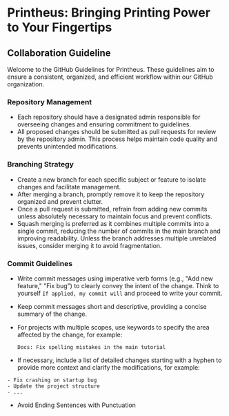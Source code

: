# Printheus: Bringing Printing Power to Your Fingertips

## Collaboration Guideline
Welcome to the GitHub Guidelines for Printheus. These guidelines aim to ensure a consistent, organized, and efficient workflow within our GitHub organization.

### Repository Management
- Each repository should have a designated admin responsible for overseeing changes and ensuring commitment to guidelines.
- All proposed changes should be submitted as pull requests for review by the repository admin. This process helps maintain code quality and prevents unintended modifications.

### Branching Strategy
- Create a new branch for each specific subject or feature to isolate changes and facilitate management.
- After merging a branch, promptly remove it to keep the repository organized and prevent clutter.
- Once a pull request is submitted, refrain from adding new commits unless absolutely necessary to maintain focus and prevent conflicts.
- Squash merging is preferred as it combines multiple commits into a single commit, reducing the number of commits in the main branch and improving readability. Unless the branch addresses multiple unrelated issues, consider merging it to avoid fragmentation.

### Commit Guidelines
- Write commit messages using imperative verb forms (e.g., "Add new feature," "Fix bug") to clearly convey the intent of the change. Think to yourself ` If applied, my commit will ` and proceed to write your commit.
- Keep commit messages short and descriptive, providing a concise summary of the change.
- For projects with multiple scopes, use keywords to specify the area affected by the change, for example:

  `Docs: Fix spelling mistakes in the main tutorial`
- If necessary, include a list of detailed changes starting with a hyphen to provide more context and clarify the modifications, for example:
```
- Fix crashing on startup bug
- Update the project structure
- ...
```
- Avoid Ending Sentences with Punctuation
